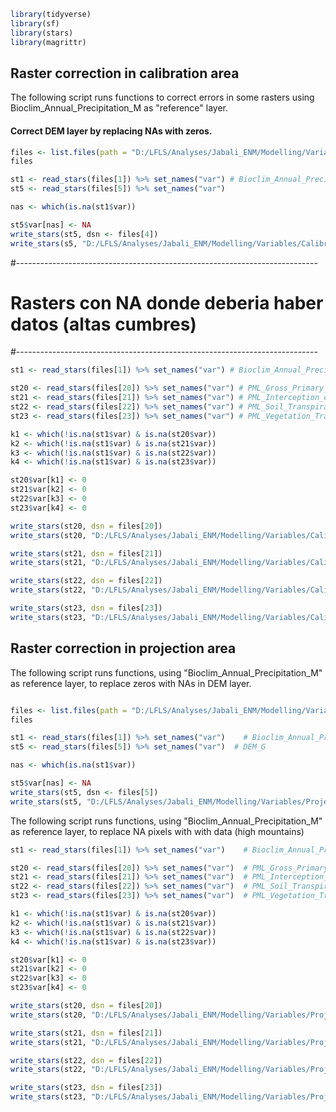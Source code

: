 
```r
library(tidyverse)
library(sf)
library(stars)
library(magrittr)
```
Raster correction in calibration area
----------

The following script runs functions to correct errors in some rasters using Bioclim_Annual_Precipitation_M as "reference" layer. 

#### Correct DEM layer by replacing NAs with zeros.

```r
files <- list.files(path = "D:/LFLS/Analyses/Jabali_ENM/Modelling/Variables/Calibration_area/", pattern = ".tif$", full.names = TRUE)
files

st1 <- read_stars(files[1]) %>% set_names("var") # Bioclim_Annual_Precipitation_M
st5 <- read_stars(files[5]) %>% set_names("var") 

nas <- which(is.na(st1$var))

st5$var[nas] <- NA
write_stars(st5, dsn <- files[4])
write_stars(s5, "D:/LFLS/Analyses/Jabali_ENM/Modelling/Variables/Calibration_area_corrected/DEM_M.tif") 
```

#---------------------------------------------------------------------------
# Rasters con NA donde deberia haber datos (altas cumbres)
#---------------------------------------------------------------------------

```r
st1 <- read_stars(files[1]) %>% set_names("var") # Bioclim_Annual_Precipitation_M

st20 <- read_stars(files[20]) %>% set_names("var") # PML_Gross_Primary_Product
st21 <- read_stars(files[21]) %>% set_names("var") # PML_Interception_canopy_M
st22 <- read_stars(files[22]) %>% set_names("var") # PML_Soil_Transpiration_M
st23 <- read_stars(files[23]) %>% set_names("var") # PML_Vegetation_Transpiration_M

k1 <- which(!is.na(st1$var) & is.na(st20$var))
k2 <- which(!is.na(st1$var) & is.na(st21$var))
k3 <- which(!is.na(st1$var) & is.na(st22$var))
k4 <- which(!is.na(st1$var) & is.na(st23$var))

st20$var[k1] <- 0
st21$var[k2] <- 0
st22$var[k3] <- 0
st23$var[k4] <- 0

write_stars(st20, dsn = files[20])
write_stars(st20, "D:/LFLS/Analyses/Jabali_ENM/Modelling/Variables/Calibration_area_corrected/PML_Gross_Primary_Product_M.tif")

write_stars(st21, dsn = files[21])
write_stars(st21, "D:/LFLS/Analyses/Jabali_ENM/Modelling/Variables/Calibration_area_corrected/PML_Interception_canopy_M.tif")

write_stars(st22, dsn = files[22])
write_stars(st22, "D:/LFLS/Analyses/Jabali_ENM/Modelling/Variables/Calibration_area_corrected/PML_Soil_Transpiration_M.tif")

write_stars(st23, dsn = files[23])
write_stars(st23, "D:/LFLS/Analyses/Jabali_ENM/Modelling/Variables/Calibration_area_corrected/PML_Vegetation_Transpiration_M.tif")
```

Raster correction in projection area
----------

The following script runs functions, using "Bioclim_Annual_Precipitation_M" as reference layer, to replace zeros with NAs in DEM layer.

```r

files <- list.files(path = "D:/LFLS/Analyses/Jabali_ENM/Modelling/Variables/Projection_area", pattern = ".tif$", full.names = TRUE)
files

st1 <- read_stars(files[1]) %>% set_names("var")    # Bioclim_Annual_Precipitation_G
st5 <- read_stars(files[5]) %>% set_names("var")  # DEM_G

nas <- which(is.na(st1$var))

st5$var[nas] <- NA
write_stars(st5, dsn <- files[5])
write_stars(st5, "D:/LFLS/Analyses/Jabali_ENM/Modelling/Variables/Projection_area_corrected/DEM_G.tif")
```

The following script runs functions, using "Bioclim_Annual_Precipitation_M" as reference layer, to replace
NA pixels with with data (high mountains)

```r
st1 <- read_stars(files[1]) %>% set_names("var")    # Bioclim_Annual_Precipitation_G

st20 <- read_stars(files[20]) %>% set_names("var")  # PML_Gross_Primary_Product_G
st21 <- read_stars(files[21]) %>% set_names("var")  # PML_Interception_canopy_G
st22 <- read_stars(files[22]) %>% set_names("var")  # PML_Soil_Transpiration_G
st23 <- read_stars(files[23]) %>% set_names("var")  # PML_Vegetation_Transpiration_G

k1 <- which(!is.na(st1$var) & is.na(st20$var))
k2 <- which(!is.na(st1$var) & is.na(st21$var))
k3 <- which(!is.na(st1$var) & is.na(st22$var))
k4 <- which(!is.na(st1$var) & is.na(st23$var))

st20$var[k1] <- 0
st21$var[k2] <- 0
st22$var[k3] <- 0
st23$var[k4] <- 0

write_stars(st20, dsn = files[20])
write_stars(st20, "D:/LFLS/Analyses/Jabali_ENM/Modelling/Variables/Projection_area_corrected/PML_Gross_Primary_Product_G.tif")

write_stars(st21, dsn = files[21])
write_stars(st21, "D:/LFLS/Analyses/Jabali_ENM/Modelling/Variables/Projection_area_corrected/PML_Interception_canopy_G.tif")

write_stars(st22, dsn = files[22])
write_stars(st22, "D:/LFLS/Analyses/Jabali_ENM/Modelling/Variables/Projection_area_corrected/PML_Soil_Transpiration_G.tif")

write_stars(st23, dsn = files[23])
write_stars(st23, "D:/LFLS/Analyses/Jabali_ENM/Modelling/Variables/Projection_area_corrected/PML_Vegetation_Transpiration_G.tif")
```

